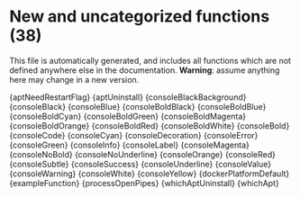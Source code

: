 # New and uncategorized functions (38)

This file is automatically generated, and includes all functions which are not defined anywhere else in the documentation. **Warning**: assume anything here may change in a new version.

{aptNeedRestartFlag}
{aptUninstall}
{consoleBlackBackground}
{consoleBlack}
{consoleBlue}
{consoleBoldBlack}
{consoleBoldBlue}
{consoleBoldCyan}
{consoleBoldGreen}
{consoleBoldMagenta}
{consoleBoldOrange}
{consoleBoldRed}
{consoleBoldWhite}
{consoleBold}
{consoleCode}
{consoleCyan}
{consoleDecoration}
{consoleError}
{consoleGreen}
{consoleInfo}
{consoleLabel}
{consoleMagenta}
{consoleNoBold}
{consoleNoUnderline}
{consoleOrange}
{consoleRed}
{consoleSubtle}
{consoleSuccess}
{consoleUnderline}
{consoleValue}
{consoleWarning}
{consoleWhite}
{consoleYellow}
{dockerPlatformDefault}
{exampleFunction}
{processOpenPipes}
{whichAptUninstall}
{whichApt}

